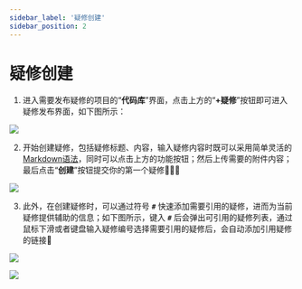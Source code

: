 ```yaml
---
sidebar_label: '疑修创建'      
sidebar_position: 2    
---
```

# 疑修创建

1. 进入需要发布疑修的项目的“**代码库**”界面，点击上方的“**+疑修**”按钮即可进入疑修发布界面，如下图所示：

![](/img/Issue/imageIssue2.png)

2. 开始创建疑修，包括疑修标题、内容，输入疑修内容时既可以采用简单灵活的[Markdown语法](https://markdown.com.cn/)，同时可以点击上方的功能按钮；然后上传需要的附件内容；最后点击“**创建**”按钮提交你的第一个疑修🎉🎉🎉

![](/img/Issue/imageIssue3.png)

3. 此外，在创建疑修时，可以通过符号 **`#`** 快速添加需要引用的疑修，进而为当前疑修提供辅助的信息；如下图所示，键入 **`#`** 后会弹出可引用的疑修列表，通过鼠标下滑或者键盘输入疑修编号选择需要引用的疑修后，会自动添加引用疑修的链接🔗

![](/img/Issue/imageIssue6.png)

![](/img/Issue/imageIssue7.png)



